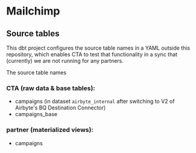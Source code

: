 # Mailchimp

## Source tables

This dbt project configures the source table names in a YAML outside this repository, which enables CTA to test that functionality in a sync that (currently) we are not running for any partners.

The source table names 

### CTA (raw data & base tables):
- campaigns (in dataset `airbyte_internal` after switching to V2 of Airbyte's BQ Destination Connector)
- campaigns_base

### partner (materialized views):
- campaigns
